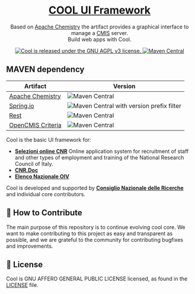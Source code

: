 <h1 align="center">
  <a href="https://github.com/consiglionazionaledellericerche/cool">
    COOL UI Framework
  </a>
</h1>

<p align="center">
  Based on <a href="https://chemistry.apache.org/java/opencmis.html">Apache Chemistry</a> the artifact provides a graphical interface to manage a <a href="https://www.oasis-open.org/committees/tc_home.php?wg_abbrev=cmis">CMIS</a> server.<br>
  Build web apps with Cool.
</p>
<p align="center">
  <a href="https://github.com/consiglionazionaledellericerche/cool/blob/master/LICENSE">
    <img src="https://img.shields.io/badge/License-AGPL%20v3-blue.svg" alt="Cool is released under the GNU AGPL v3 license." />
  </a>
  <a href="https://mvnrepository.com/artifact/it.cnr.si.cool/cool-parent">
    <img alt="Maven Central" src="https://img.shields.io/maven-central/v/it.cnr.si.cool/cool-parent.svg?style=flat" alt="Current version on maven central.">
  </a>
</p>

## MAVEN dependency
|Artifact| Version |
|---|---|
|[Apache Chemistry](https://chemistry.apache.org/java/opencmis.html)| ![Maven Central](https://img.shields.io/maven-central/v/org.apache.chemistry.opencmis/chemistry-opencmis-client-impl.svg)|
|[Spring.io](https://spring.io/)| ![Maven Central with version prefix filter](https://img.shields.io/maven-central/v/org.springframework/spring-context/4.3.3.RELEASE.svg) |
|[Rest](https://mvnrepository.com/artifact/it.cnr.si/rest) | ![Maven Central](https://img.shields.io/maven-central/v/it.cnr.si/rest.svg)|
|[OpenCMIS Criteria](https://mvnrepository.com/artifact/it.cnr.si/opencmis-criteria) | ![Maven Central](https://img.shields.io/maven-central/v/it.cnr.si/opencmis-criteria.svg)|

Cool is the basic UI framework for:

- [**Selezioni online CNR**][r] Online application system for recruitment of staff and other types of employment and training of the National Research Council of Italy. 
- [**CNR.Doc**][p]
- [**Elenco Nazionale OIV**][e]

Cool is developed and supported by [**Consiglio Nazionale delle Ricerche**][f] and individual core contributors.

[r]: https://selezionionline.cnr.it
[p]: https://doc-cnr.si.cnr.it
[e]: https://elenco-oiv.performance.gov.it
[f]: https://www.cnr.it

## 👏 How to Contribute

The main purpose of this repository is to continue evolving cool core. We want to make contributing to this project as easy and transparent as possible, and we are grateful to the community for contributing bugfixes and improvements.

## 📄 License

Cool is GNU AFFERO GENERAL PUBLIC LICENSE licensed, as found in the [LICENSE][l] file.

[l]: https://github.com/consiglionazionaledellericerche/cool/blob/master/LICENSE